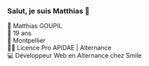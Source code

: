 ### Salut, je suis Matthias 👋

👨 Matthias GOUPIL <br>
🎂 19 ans  <br>
📍 Montpellier <br>
🧑‍🎓 Licence Pro APIDAE | Alternance <br>
💻 Développeur Web en Alternance chez Smile<br>
